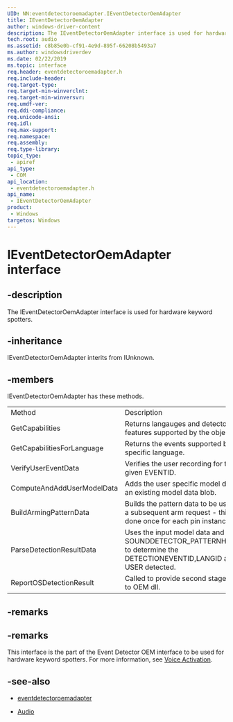```yaml
---
UID: NN:eventdetectoroemadapter.IEventDetectorOemAdapter
title: IEventDetectorOemAdapter
author: windows-driver-content
description: The IEventDetectorOemAdapter interface is used for hardware keyword spotters.
tech.root: audio
ms.assetid: c8b85e0b-cf91-4e9d-895f-66208b5493a7
ms.author: windowsdriverdev
ms.date: 02/22/2019
ms.topic: interface
req.header: eventdetectoroemadapter.h
req.include-header:
req.target-type:
req.target-min-winverclnt:
req.target-min-winversvr:
req.umdf-ver:
req.ddi-compliance:
req.unicode-ansi:
req.idl:
req.max-support:
req.namespace:
req.assembly:
req.type-library: 
topic_type: 
 - apiref
api_type: 
 - COM
api_location: 
 - eventdetectoroemadapter.h
api_name: 
 - IEventDetectorOemAdapter
product: 
 - Windows
targetos: Windows
---
```


# IEventDetectorOemAdapter interface

## -description

The IEventDetectorOemAdapter interface is used for hardware keyword spotters.


## -inheritance
IEventDetectorOemAdapter interits from IUnknown.

## -members

<p>IEventDetectorOemAdapter has these methods.</p>
<table>
	<tr>
		<td>Method</td>
		<td>Description</td>
	</tr>
	<tr>
		<td>GetCapabilities</td>
		<td>Returns langauges and detector features supported by the object.</td>
	</tr>
	<tr>
		<td>GetCapabilitiesForLanguage</td>
		<td>Returns the events supported by the specific language.</td>
	</tr>
	<tr>
		<td>VerifyUserEventData</td>
		<td>Verifies the user recording for the given EVENTID.</td>
	</tr>
	<tr>
		<td>ComputeAndAddUserModelData</td>
		<td>Adds the user specific model data to an existing model data blob.</td>
	</tr>
	<tr>
		<td>BuildArmingPatternData</td>
		<td>Builds the pattern data to be used on a subsequent arm request - this is done once for each pin instance.</td>
	</tr>
	<tr>
		<td>ParseDetectionResultData</td>
		<td>Uses the input model data and SOUNDDETECTOR_PATTERNHEADER to determine the DETECTIONEVENTID,LANGID and USER detected. </td>
	</tr>
	<tr>
		<td>ReportOSDetectionResult</td>
		<td>Called to provide second stage result to OEM dll.</td>
	</tr>
</table>


## -remarks

## -remarks

This interface is the part of the Event Detector OEM interface to be used for hardware keyword spotters. For more information, see [Voice Activation](https://docs.microsoft.com/windows-hardware/drivers/audio/voice-activation).



## -see-also

- [eventdetectoroemadapter](../eventdetectoroemadapter/index.md)

- [Audio](../_audio/index.md)